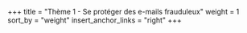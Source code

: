 +++
title = "Thème 1 - Se protéger des e-mails frauduleux"
weight = 1
sort_by = "weight"
insert_anchor_links = "right"
+++

